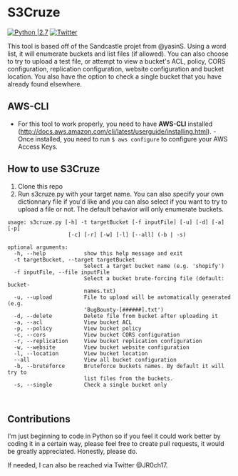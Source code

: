 # S3Cruze
[![Python |2.7](https://img.shields.io/badge/python-2.7-yellow.svg)](https://www.python.org/) [![Twitter](https://img.shields.io/badge/twitter-@JR0ch17-blue.svg)](https://twitter.com/JR0ch17)

This tool is based off of the Sandcastle projet from @yasinS. Using a word list, it will enumerate buckets and list files (if allowed). You can also choose to try to upload a test file, or attempt to view a bucket's ACL, policy, CORS configuration, replication configuration, website configuration and bucket location. You also have the option to check a single bucket that you have already found elsewhere. 



## AWS-CLI
- For this tool to work properly, you need to have **AWS-CLI** installed (http://docs.aws.amazon.com/cli/latest/userguide/installing.html). - Once installed, you need to run `$ aws configure` to configure your AWS Access Keys.



## How to use S3Cruze
1. Clone this repo
2. Run s3cruze.py with your target name. You can also specify your own dictionnary file if you'd like and you can also select if you want to try to upload a file or not. The default behavior will only enumerate buckets.

```
usage: s3cruze.py [-h] -t targetBucket [-f inputFile] [-u] [-d] [-a] [-p]
                   [-c] [-r] [-w] [-l] [--all] (-b | -s)

optional arguments:
  -h, --help            show this help message and exit
  -t targetBucket, --target targetBucket
                        Select a target bucket name (e.g. 'shopify')
  -f inputFile, --file inputFile
                        Select a bucket brute-forcing file (default: bucket-
                        names.txt)
  -u, --upload          File to upload will be automatically generated (e.g.
                        'BugBounty-[######].txt')
  -d, --delete          Delete file from bucket after uploading it
  -a, --acl             View bucket ACL
  -p, --policy          View bucket policy
  -c, --cors            View bucket CORS configuration
  -r, --replication     View bucket replication configuration
  -w, --website         View bucket website configuration
  -l, --location        View bucket location
  --all                 View all bucket configuration
  -b, --bruteforce      Bruteforce buckets names. By default it will try to
                        list files from the buckets.
  -s, --single          Check a single bucket only

  
```



## Contributions
I'm just beginning to code in Python so if you feel it could work better by coding it in a certain way, please feel free to create pull requests, it would be greatly appreciated. Honestly, please do. 

If needed, I can also be reached via Twitter @JR0ch17.
